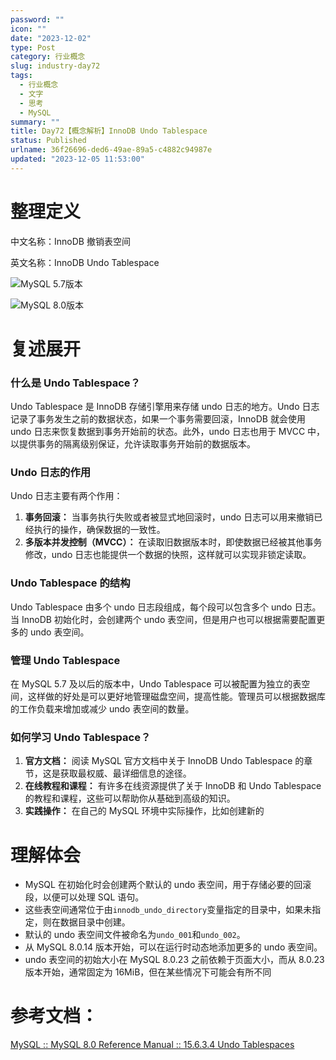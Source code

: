 ```yaml
---
password: ""
icon: ""
date: "2023-12-02"
type: Post
category: 行业概念
slug: industry-day72
tags:
  - 行业概念
  - 文字
  - 思考
  - MySQL
summary: ""
title: Day72【概念解析】InnoDB Undo Tablespace
status: Published
urlname: 36f26696-ded6-49ae-89a5-c4882c94987e
updated: "2023-12-05 11:53:00"
---
```


# 整理定义

中文名称：InnoDB 撤销表空间

英文名称：InnoDB Undo Tablespace

![MySQL 5.7版本](https://image.kuangyichen.com/image/innodb-architecture-5-7.png)

![MySQL 8.0版本](https://image.kuangyichen.com/image/innodb-architecture-8-0.png)

# 复述展开

### 什么是 Undo Tablespace？

Undo Tablespace 是 InnoDB 存储引擎用来存储 undo 日志的地方。Undo 日志记录了事务发生之前的数据状态，如果一个事务需要回滚，InnoDB 就会使用 undo 日志来恢复数据到事务开始前的状态。此外，undo 日志也用于 MVCC 中，以提供事务的隔离级别保证，允许读取事务开始前的数据版本。

### Undo 日志的作用

Undo 日志主要有两个作用：

1. **事务回滚：** 当事务执行失败或者被显式地回滚时，undo 日志可以用来撤销已经执行的操作，确保数据的一致性。
2. **多版本并发控制（MVCC）：** 在读取旧数据版本时，即使数据已经被其他事务修改，undo 日志也能提供一个数据的快照，这样就可以实现非锁定读取。

### Undo Tablespace 的结构

Undo Tablespace 由多个 undo 日志段组成，每个段可以包含多个 undo 日志。当 InnoDB 初始化时，会创建两个 undo 表空间，但是用户也可以根据需要配置更多的 undo 表空间。

### 管理 Undo Tablespace

在 MySQL 5.7 及以后的版本中，Undo Tablespace 可以被配置为独立的表空间，这样做的好处是可以更好地管理磁盘空间，提高性能。管理员可以根据数据库的工作负载来增加或减少 undo 表空间的数量。

### 如何学习 Undo Tablespace？

1. **官方文档：** 阅读 MySQL 官方文档中关于 InnoDB Undo Tablespace 的章节，这是获取最权威、最详细信息的途径。
2. **在线教程和课程：** 有许多在线资源提供了关于 InnoDB 和 Undo Tablespace 的教程和课程，这些可以帮助你从基础到高级的知识。
3. **实践操作：** 在自己的 MySQL 环境中实际操作，比如创建新的

# 理解体会

- MySQL 在初始化时会创建两个默认的 undo 表空间，用于存储必要的回滚段，以便可以处理 SQL 语句。
- 这些表空间通常位于由`innodb_undo_directory`变量指定的目录中，如果未指定，则在数据目录中创建。
- 默认的 undo 表空间文件被命名为`undo_001`和`undo_002`。
- 从 MySQL 8.0.14 版本开始，可以在运行时动态地添加更多的 undo 表空间。
- undo 表空间的初始大小在 MySQL 8.0.23 之前依赖于页面大小，而从 8.0.23 版本开始，通常固定为 16MiB，但在某些情况下可能会有所不同

# 参考文档：

[MySQL :: MySQL 8.0 Reference Manual :: 15.6.3.4 Undo Tablespaces](https://dev.mysql.com/doc/refman/8.0/en/innodb-undo-tablespaces.html#innodb-undo-tablespace-rollback-segments)
